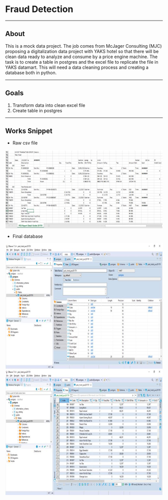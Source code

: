 # Fraud Detection 

<hr>

## About 

This is a mock data project. The job comes from McJager Consulting (MJC) proposing a digitalization data project with YAKS hotel so that there will be clean data ready to analyze and consume by a price engine machine.  The task is to create a table in postgres and the excel file to replicate the file in YAKS datamart. This will need a data cleaning process and creating a database both in python.

<hr>

## Goals

1. Transform data into clean excel file
2. Create table in postgres

<hr>
         
## Works Snippet

- Raw csv file

<img src='images/raw.JPG' width="600" height="250" />

- Final database

<img src='images/db_properties.JPG' width="600" height="400" />
<img src='images/db_data.JPG' width="600" height="400" />
